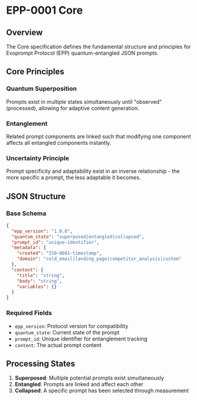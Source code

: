 # EPP-0001 Core

## Overview
The Core specification defines the fundamental structure and principles for Evoprompt Protocol (EPP) quantum-entangled JSON prompts.

## Core Principles

### Quantum Superposition
Prompts exist in multiple states simultaneously until "observed" (processed), allowing for adaptive content generation.

### Entanglement
Related prompt components are linked such that modifying one component affects all entangled components instantly.

### Uncertainty Principle  
Prompt specificity and adaptability exist in an inverse relationship - the more specific a prompt, the less adaptable it becomes.

## JSON Structure

### Base Schema
```json
{
  "epp_version": "1.0.0",
  "quantum_state": "superposed|entangled|collapsed",
  "prompt_id": "unique-identifier",
  "metadata": {
    "created": "ISO-8601-timestamp",
    "domain": "cold_email|landing_page|competitor_analysis|custom"
  },
  "content": {
    "title": "string",
    "body": "string",
    "variables": {}
  }
}
```

### Required Fields
- `epp_version`: Protocol version for compatibility
- `quantum_state`: Current state of the prompt
- `prompt_id`: Unique identifier for entanglement tracking
- `content`: The actual prompt content

## Processing States

1. **Superposed**: Multiple potential prompts exist simultaneously
2. **Entangled**: Prompts are linked and affect each other
3. **Collapsed**: A specific prompt has been selected through measurement
